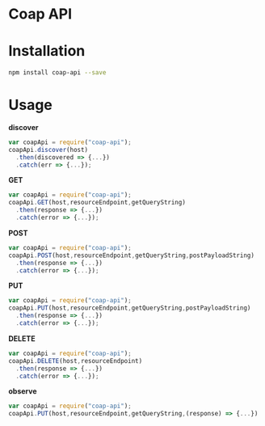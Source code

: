 # Coap API

# Installation
```bash
npm install coap-api --save
```

# Usage
**discover**
```javascript
var coapApi = require("coap-api");
coapApi.discover(host)
  .then(discovered => {...})
  .catch(err => {...});
```
**GET**
```javascript
var coapApi = require("coap-api");
coapApi.GET(host,resourceEndpoint,getQueryString)
  .then(response => {...})
  .catch(error => {...});
```

**POST**
```javascript
var coapApi = require("coap-api");
coapApi.POST(host,resourceEndpoint,getQueryString,postPayloadString)
  .then(response => {...})
  .catch(error => {...});
```

**PUT**
```javascript
var coapApi = require("coap-api");
coapApi.PUT(host,resourceEndpoint,getQueryString,postPayloadString)
  .then(response => {...})
  .catch(error => {...});
```
**DELETE**
```javascript
var coapApi = require("coap-api");
coapApi.DELETE(host,resourceEndpoint)
  .then(response => {...})
  .catch(error => {...});
```

**observe**
```javascript
var coapApi = require("coap-api");
coapApi.PUT(host,resourceEndpoint,getQueryString,(response) => {...})
```

